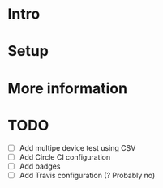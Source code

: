 # Intro

# Setup

# More information

# TODO
- [ ] Add multipe device test using CSV
- [ ] Add Circle CI configuration
- [ ] Add badges
- [ ] Add Travis configuration (? Probably no)